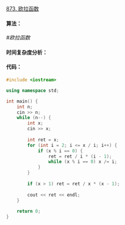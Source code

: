 [873. 欧拉函数](https://www.acwing.com/problem/content/875/)

#### 算法：

*#欧拉函数*

#### 时间复杂度分析：



#### 代码：

```cpp
#include <iostream>

using namespace std;

int main() {
    int n;
    cin >> n;
    while (n--) {
        int x;
        cin >> x;
        
        int ret = x;
        for (int i = 2; i <= x / i; i++) {
            if (x % i == 0) {
                ret = ret / i * (i - 1);
                while (x % i == 0) x /= i;
            }
        }
        
        if (x > 1) ret = ret / x * (x - 1);
        
        cout << ret << endl;
    }
    
    return 0;
}
```


